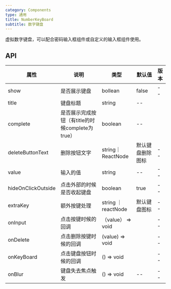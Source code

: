 ```yaml
---
category: Components
type: 通用
title: NumberKeyBoard
subtitle: 数字键盘
---
```


虚拟数字键盘，可以配合密码输入框组件或自定义的输入框组件使用。

## API
| 属性 | 说明 | 类型 | 默认值 | 版本 |
| --- | --- | --- | --- | --- |
|show|是否展示键盘|bollean|false|--|
|title|键盘标题|string|--||
|complete|是否展示完成按钮（有title的时候complete为true）| boolean|--| |
|deleteButtonText|删除按钮文字|string｜ReactNode| 默认键盘删除图标 |--|
|value|输入的值|string|--|--|
|hideOnClickOutside|点击外部的时候是否收起键盘|boolean|true|--|
|extraKey|额外按键处理|string ｜reactNode | 默认键盘图标|--|
|onInput|点击按键时候的回调|（value） => void | | --|
|onDelete|点击删除按键时候的回调| (value) => void | | --|
|onKeyBoard| 点击键盘按钮时候的回调| () => void||--|
|onBlur|键盘失去焦点触发|() => void | --| --|